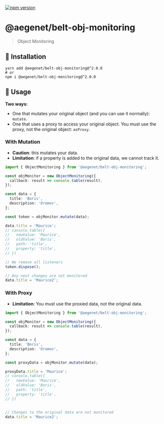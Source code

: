 [![npm version](https://img.shields.io/npm/v/@aegenet/belt-obj-monitoring.svg)](https://www.npmjs.com/package/@aegenet/belt-obj-monitoring)
<br>

# @aegenet/belt-obj-monitoring

> Object Monitoring

## 💾 Installation

```shell
yarn add @aegenet/belt-obj-monitoring@^2.0.0
# or
npm i @aegenet/belt-obj-monitoring@^2.0.0
```

## 📝 Usage

**Two ways:**
- One that mutates your original object (and you can use it normally): `mutate`.
- One that uses a proxy to access your original object. You must use the proxy, not the original object: `asProxy`.

### With Mutation

- **Caution**: this mutates your data.
- **Limitation**: if a property is added to the original data, we cannot track it.

```typescript
import { ObjectMonitoring } from '@aegenet/belt-obj-monitoring';

const objMonitor = new ObjectMonitoring({
  callback: result => console.table(result),
});

const data = {
  title: 'Boris',
  description: 'Oromov',
};

const token = objMonitor.mutate(data);

data.title = 'Maurice';
// console.table({
//   newValue: 'Maurice',
//   oldValue: 'Boris',
//   path: 'title',
//   property: 'title',
// })

// We remove all listeners
token.dispose();

// Any next changes are not monitored
data.title = 'Maurice2';
```


### With Proxy

- **Limitation**: You must use the proxied data, not the original data.

```typescript
import { ObjectMonitoring } from '@aegenet/belt-obj-monitoring';

const objMonitor = new ObjectMonitoring({
  callback: result => console.table(result),
});

const data = {
  title: 'Boris',
  description: 'Oromov',
};

const proxyData = objMonitor.mutate(data);

proxyData.title = 'Maurice';
// console.table({
//   newValue: 'Maurice',
//   oldValue: 'Boris',
//   path: 'title',
//   property: 'title',
// })


// Changes to the original data are not monitored
data.title = 'Maurice2';
```